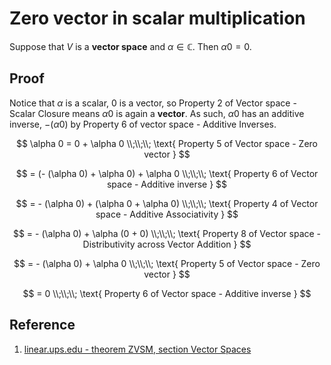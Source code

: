 # Zero vector in scalar multiplication

Suppose that $V$ is a **vector space** and $\alpha \in \mathbb{C}$. Then $\alpha 0 = 0$.

## Proof

Notice that $\alpha$ is a scalar, $0$ is a vector, so Property 2 of Vector space - Scalar Closure means $\alpha 0$ is again a **vector**. As such, $\alpha 0$ has an additive inverse, $- (\alpha 0)$ by Property 6 of vector space - Additive Inverses.

$$
\alpha 0 = 0 + \alpha 0
\\;\\;\\;
\text{ Property 5 of Vector space - Zero vector }
$$

$$
= (- (\alpha 0) + \alpha 0) + \alpha 0
\\;\\;\\;
\text{ Property 6 of Vector space - Additive inverse }
$$

$$
= - (\alpha 0) + (\alpha 0 + \alpha 0)
\\;\\;\\;
\text{ Property 4 of Vector space - Additive Associativity }
$$

$$
= - (\alpha 0) + \alpha (0 + 0)
\\;\\;\\;
\text{ Property 8 of Vector space - Distributivity across Vector Addition }
$$

$$
= - (\alpha 0) + \alpha 0
\\;\\;\\;
\text{ Property 5 of Vector space - Zero vector }
$$

$$
= 0
\\;\\;\\;
\text{ Property 6 of Vector space - Additive inverse }
$$

## Reference

1. [linear.ups.edu - theorem ZVSM, section Vector Spaces](http://linear.ups.edu/html/section-VS.html)
